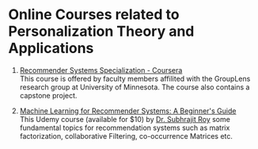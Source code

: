 # Online Courses related to Personalization Theory and Applications  
  
1. [Recommender Systems Specialization - Coursera](https://www.coursera.org/specializations/recommender-systems)  
	This course is offered by faculty members affilited with the GroupLens research group at University of Minnesota. The course also contains a capstone project.  
  
2. [Machine Learning for Recommender Systems: A Beginner's Guide](https://www.udemy.com/learn-how-amazon-netflix-etc-give-you-recommendations/)  
	This Udemy course (available for $10) by [Dr. Subhrajit Roy](https://www.udemy.com/learn-how-amazon-netflix-etc-give-you-recommendations/#instructor-1) some fundamental topics for recommendation systems such as matrix factorization, collaborative Filtering, co-occurrence Matrices etc.
	